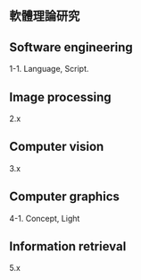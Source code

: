 ## 軟體理論研究

## Software engineering

1-1. Language, Script.

## Image processing

2.x

## Computer vision

3.x

## Computer graphics

4-1. Concept, Light

## Information retrieval

5.x
